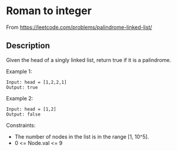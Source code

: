 # Roman to integer

From https://leetcode.com/problems/palindrome-linked-list/

## Description

Given the head of a singly linked list, return true if it is a palindrome.

Example 1:

```text
Input: head = [1,2,2,1]
Output: true
```

Example 2:
```text
Input: head = [1,2]
Output: false
```

Constraints:

- The number of nodes in the list is in the range [1, 10^5].
- 0 <= Node.val <= 9
